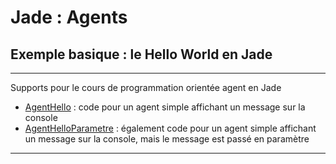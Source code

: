 # Jade : Agents

## Exemple basique : le Hello World en Jade

---

Supports pour le cours de programmation orientée agent en Jade

- [AgentHello](https://github.com/EmmanuelADAM/jade/blob/master/helloworldSolo/AgentHello.java) : code pour un agent
  simple affichant un message sur la console
- [AgentHelloParametre](https://github.com/EmmanuelADAM/jade/blob/master/helloworldSolo/AgentHelloParametre.java) :
  également code pour un agent simple affichant un message sur la console, mais le message est passé en paramètre

---